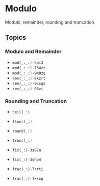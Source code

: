 # Modulo

Modulo, remainder, rounding and truncation.

## Topics

### Modulo and Remainder
- ``mod(_:_:)-kbi3``
- ``mod(_:_:)-764zt``
- ``mod(_:_:)-9m0zg``
- ``rem(_:_:)-8kzrt``
- ``rem(_:_:)-9csqd``
- ``rem(_:_:)-93vi``

### Rounding and Truncation
- ``ceil(_:)``
- ``floor(_:)``
- ``round(_:)``
- ``trunc(_:)``
- ``fix(_:)-3s87u``
- ``fix(_:)-3shp4``

- ``frac(_:)-7rrti``
- ``frac(_:)-1kkxq``
